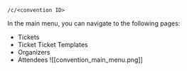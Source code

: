 `/c/<convention ID>`

In the main menu, you can navigate to the following pages:
* Tickets
* Ticket Ticket Templates
* Organizers
* Attendees
![[convention_main_menu.png]]